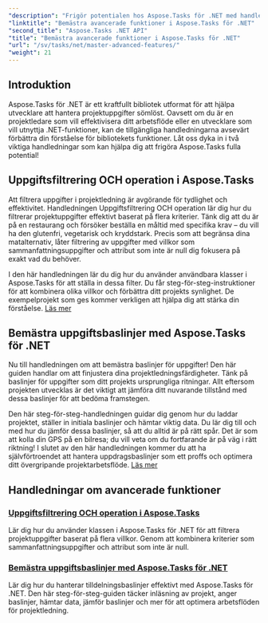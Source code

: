 ```yaml
---
"description": "Frigör potentialen hos Aspose.Tasks för .NET med handledningar om uppgiftsfiltrering, tilldelningsbaslinjer och avancerade funktioner för effektiv projektledning."
"linktitle": "Bemästra avancerade funktioner i Aspose.Tasks för .NET"
"second_title": "Aspose.Tasks .NET API"
"title": "Bemästra avancerade funktioner i Aspose.Tasks för .NET"
"url": "/sv/tasks/net/master-advanced-features/"
"weight": 21
---
```


## Introduktion

Aspose.Tasks för .NET är ett kraftfullt bibliotek utformat för att hjälpa utvecklare att hantera projektuppgifter sömlöst. Oavsett om du är en projektledare som vill effektivisera ditt arbetsflöde eller en utvecklare som vill utnyttja .NET-funktioner, kan de tillgängliga handledningarna avsevärt förbättra din förståelse för bibliotekets funktioner. Låt oss dyka in i två viktiga handledningar som kan hjälpa dig att frigöra Aspose.Tasks fulla potential!

## Uppgiftsfiltrering OCH operation i Aspose.Tasks

Att filtrera uppgifter i projektledning är avgörande för tydlighet och effektivitet. Handledningen Uppgiftsfiltrering OCH operation lär dig hur du filtrerar projektuppgifter effektivt baserat på flera kriterier. Tänk dig att du är på en restaurang och försöker beställa en måltid med specifika krav – du vill ha den glutenfri, vegetarisk och kryddstark. Precis som att begränsa dina matalternativ, låter filtrering av uppgifter med villkor som sammanfattningsuppgifter och attribut som inte är null dig fokusera på exakt vad du behöver.

I den här handledningen lär du dig hur du använder användbara klasser i Aspose.Tasks för att ställa in dessa filter. Du får steg-för-steg-instruktioner för att kombinera olika villkor och förbättra ditt projekts synlighet. De exempelprojekt som ges kommer verkligen att hjälpa dig att stärka din förståelse. [Läs mer](./task-filtering-and-operation/)

## Bemästra uppgiftsbaslinjer med Aspose.Tasks för .NET

Nu till handledningen om att bemästra baslinjer för uppgifter! Den här guiden handlar om att finjustera dina projektledningsfärdigheter. Tänk på baslinjer för uppgifter som ditt projekts ursprungliga ritningar. Allt eftersom projekten utvecklas är det viktigt att jämföra ditt nuvarande tillstånd med dessa baslinjer för att bedöma framstegen.

Den här steg-för-steg-handledningen guidar dig genom hur du laddar projektet, ställer in initiala baslinjer och hämtar viktig data. Du lär dig till och med hur du jämför dessa baslinjer, så att du alltid är på rätt spår. Det är som att kolla din GPS på en bilresa; du vill veta om du fortfarande är på väg i rätt riktning! I slutet av den här handledningen kommer du att ha självförtroendet att hantera uppdragsbaslinjer som ett proffs och optimera ditt övergripande projektarbetsflöde. [Läs mer](./mastering-assignment-baseline/)

## Handledningar om avancerade funktioner
### [Uppgiftsfiltrering OCH operation i Aspose.Tasks](./task-filtering-and-operation/)
Lär dig hur du använder klassen i Aspose.Tasks för .NET för att filtrera projektuppgifter baserat på flera villkor. Genom att kombinera kriterier som sammanfattningsuppgifter och attribut som inte är null.
### [Bemästra uppgiftsbaslinjer med Aspose.Tasks för .NET](./mastering-assignment-baseline/)
Lär dig hur du hanterar tilldelningsbaslinjer effektivt med Aspose.Tasks för .NET. Den här steg-för-steg-guiden täcker inläsning av projekt, anger baslinjer, hämtar data, jämför baslinjer och mer för att optimera arbetsflöden för projektledning.